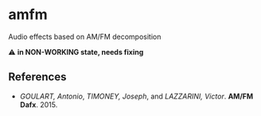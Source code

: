 # amfm

Audio effects based on AM/FM decomposition

:warning: **in NON-WORKING state, needs fixing**

## References

- *GOULART, Antonio*, *TIMONEY, Joseph*, and *LAZZARINI, Victor*. **AM/FM Dafx**. 2015.
